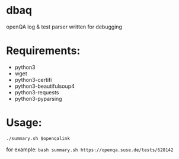 # dbaq
openQA log &amp; test parser written for debugging

# Requirements:
- python3
- wget
- python3-certifi
- python3-beautifulsoup4
- python3-requests
- python3-pyparsing

# Usage:
`./summary.sh $openqalink`

for example:
`bash summary.sh https://openqa.suse.de/tests/628142`

